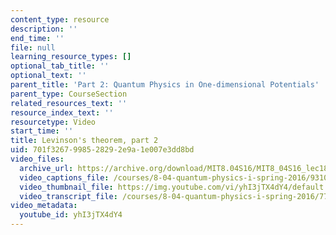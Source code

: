 ```yaml
---
content_type: resource
description: ''
end_time: ''
file: null
learning_resource_types: []
optional_tab_title: ''
optional_text: ''
parent_title: 'Part 2: Quantum Physics in One-dimensional Potentials'
parent_type: CourseSection
related_resources_text: ''
resource_index_text: ''
resourcetype: Video
start_time: ''
title: Levinson's theorem, part 2
uid: 701f3267-9985-2829-2e9a-1e007e3dd8bd
video_files:
  archive_url: https://archive.org/download/MIT8.04S16/MIT8_04S16_lec18_s5_300k.mp4
  video_captions_file: /courses/8-04-quantum-physics-i-spring-2016/9310e779db9f5271add9f085c030df6f_yhI3jTX4dY4.vtt
  video_thumbnail_file: https://img.youtube.com/vi/yhI3jTX4dY4/default.jpg
  video_transcript_file: /courses/8-04-quantum-physics-i-spring-2016/771de1b5c700772bbf88311b3d90d0a9_yhI3jTX4dY4.pdf
video_metadata:
  youtube_id: yhI3jTX4dY4
---
```

